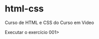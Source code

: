 # html-css
 Curso de HTML e CSS do Curso em Video

<a hef="https://valdirtec.github.io/html-css/exercicio/ex001/index.html">Executar o exercício 001></a>
